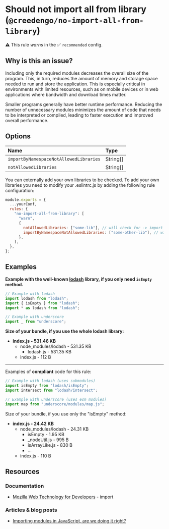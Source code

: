 # Should not import all from library (`@creedengo/no-import-all-from-library`)

⚠️ This rule _warns_ in the ✅ `recommended` config.

<!-- end auto-generated rule header -->

## Why is this an issue?

Including only the required modules decreases the overall size of the program.
This, in turn, reduces the amount of memory and storage space needed to run and store the application.
This is especially critical in environments with limited resources, such as on mobile devices or in web applications
where bandwidth and download times matter.

Smaller programs generally have better runtime performance.
Reducing the number of unnecessary modules minimizes the amount of code that needs to be interpreted or compiled,
leading to faster execution and improved overall performance.

## Options

<!-- begin auto-generated rule options list -->

| Name                                   | Type     |
| :------------------------------------- | :------- |
| `importByNamespaceNotAllowedLibraries` | String[] |
| `notAllowedLibraries`                  | String[] |

<!-- end auto-generated rule options list -->

You can externally add your own libraries to be checked.
To add your own libraries you need to modify your .eslintrc.js by adding the following rule configuration:

```js
module.exports = {
  ...yourConf,
  rules: {
    "no-import-all-from-library": [
      "warn",
      {
        notAllowedLibraries: ["some-lib"], // will check for -> import someLib from "some-lib"
        importByNamespaceNotAllowedLibraries: ["some-other-lib"], // will check for -> import * as someOtherLib from "some-other-lib"
      },
    ],
  },
};
```

## Examples

**Example with the well-known [lodash](https://lodash.com/) library, if you only need
`isEmpty` method.**

```js
// Example with lodash
import lodash from "lodash";
import { isEmpty } from "lodash";
import * as lodash from "lodash";

// Example with underscore
import _ from "underscore";
```

**Size of your bundle, if you use the whole lodash library:**

- **index.js - 531.46 KB**
  - node_modules/lodash - 531.35 KB
    - lodash.js - 531.35 KB
  - index.js - 112 B

---

Examples of **compliant** code for this rule:

```js
// Example with lodash (uses submodules)
import isEmpty from "lodash/isEmpty";
import intersect from "lodash/intersect";

// Example with underscore (uses esm modules)
import map from "underscore/modules/map.js";
```

Size of your bundle, if you use only the "isEmpty" method:

- **index.js - 24.42 KB**
  - node_modules/lodash - 24.31 KB
    - isEmpty - 1.95 KB
    - \_nodeUtil.js - 995 B
    - isArrayLike.js - 830 B
    - ...
  - index.js - 110 B

## Resources

### Documentation

- [Mozilla Web Technology for Developers](https://developer.mozilla.org/en-US/docs/Web/JavaScript/Reference/Statements/import) -
  import

### Articles & blog posts

- [Importing modules in JavaScript, are we doing it right?](https://dev.to/dianjuar/importing-modules-in-javascript-are-we-doing-it-right-nc)
